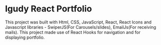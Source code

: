 # Igudy React Portfolio
This project was built with Html, CSS, JavaScript, React, React Icons and Javascript libraries - SwiperJS(For Carousels/slides), EmailJs(For receiving mails). This project made use of React Hooks for navigation and for displaying portfolio.
